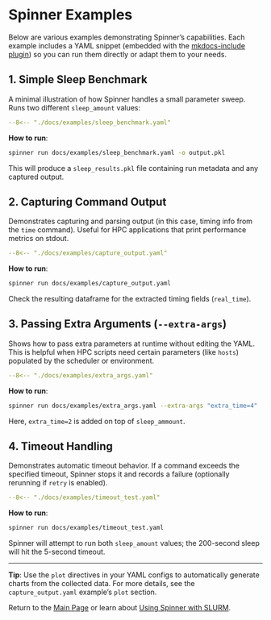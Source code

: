 # Spinner Examples

Below are various examples demonstrating Spinner’s capabilities. Each example includes a YAML snippet (embedded with the [mkdocs-include plugin](https://github.com/mondeja/mkdocs-include-markdown-plugin)) so you can run them directly or adapt them to your needs.

## 1. Simple Sleep Benchmark

A minimal illustration of how Spinner handles a small parameter sweep. Runs two different `sleep_amount` values:

```yaml
--8<-- "./docs/examples/sleep_benchmark.yaml"
```

**How to run**:

```bash
spinner run docs/examples/sleep_benchmark.yaml -o output.pkl
```

This will produce a `sleep_results.pkl` file containing run metadata and any captured output.

## 2. Capturing Command Output

Demonstrates capturing and parsing output (in this case, timing info from the `time` command). Useful for HPC applications that print performance metrics on stdout.

```yaml
--8<-- "./docs/examples/capture_output.yaml"
```

**How to run**:

```bash
spinner run docs/examples/capture_output.yaml
```

Check the resulting dataframe for the extracted timing fields (`real_time`).

## 3. Passing Extra Arguments (`--extra-args`)

Shows how to pass extra parameters at runtime without editing the YAML. This is helpful when HPC scripts need certain parameters (like `hosts`) populated by the scheduler or environment.

```yaml
--8<-- "./docs/examples/extra_args.yaml"
```

**How to run**:

```bash
spinner run docs/examples/extra_args.yaml --extra-args "extra_time=4"
```

Here, `extra_time=2` is added on top of `sleep_ammount`.

## 4. Timeout Handling

Demonstrates automatic timeout behavior. If a command exceeds the specified timeout, Spinner stops it and records a failure (optionally rerunning if `retry` is enabled).

```yaml
--8<-- "./docs/examples/timeout_test.yaml"
```

**How to run**:

```bash
spinner run docs/examples/timeout_test.yaml
```

Spinner will attempt to run both `sleep_amount` values; the 200-second sleep will hit the 5-second timeout.

---

**Tip**: Use the `plot` directives in your YAML configs to automatically generate charts from the collected data. For more details, see the `capture_output.yaml` example’s `plot` section.

Return to the [Main Page](index.md) or learn about [Using Spinner with SLURM](slurm.md).
